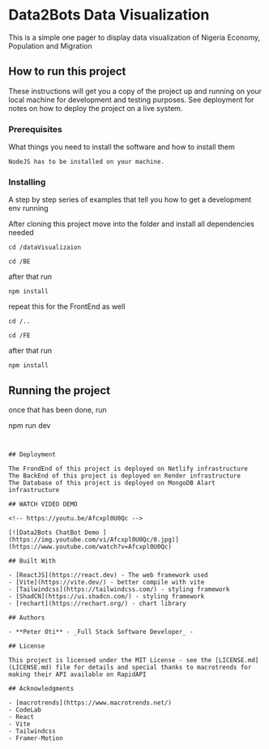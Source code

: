 # Data2Bots Data Visualization

This is a simple one pager to display data visualization of Nigeria Economy, Population and Migration

## How to run this project

These instructions will get you a copy of the project up and running on your local machine for development and testing purposes. See deployment for notes on how to deploy the project on a live system.

### Prerequisites

What things you need to install the software and how to install them

```
NodeJS has to be installed on your machine.
```

### Installing

A step by step series of examples that tell you how to get a development env running

After cloning this project move into the folder and install all dependencies needed

```
cd /dataVisualizaion
```

```
cd /BE
```

after that run

```
npm install
```

repeat this for the FrontEnd as well

```
cd /..
```

```
cd /FE
```

after that run

```
npm install
```

## Running the project

once that has been done, run

npm run dev

```


## Deployment

The FrondEnd of this project is deployed on Netlify infrastructure
The BackEnd of this project is deployed on Render infrastructure
The Database of this project is deployed on MongoDB Alart infrastructure

## WATCH VIDEO DEMO

<!-- https://youtu.be/Afcxpl0U0Qc -->

[![Data2Bots ChatBot Demo ](https://img.youtube.com/vi/Afcxpl0U0Qc/0.jpg)](https://www.youtube.com/watch?v=Afcxpl0U0Qc)

## Built With

- [ReactJS](https://react.dev) - The web framework used
- [Vite](https://vite.dev/) - better compile with vite
- [Tailwindcss](https://tailwindcss.com/) - styling framework
- [ShadCN](https://ui.shadcn.com/) - styling framework
- [rechart](https://rechart.org/) - chart library

## Authors

- **Peter Oti** - _Full Stack Software Developer_ -

## License

This project is licensed under the MIT License - see the [LICENSE.md](LICENSE.md) file for details and special thanks to macrotrends for making their API available on RapidAPI

## Acknowledgments

- [macrotrends](https://www.macrotrends.net/)
- CodeLab
- React
- Vite
- Tailwindcss
- Framer-Motion

```

```

```
